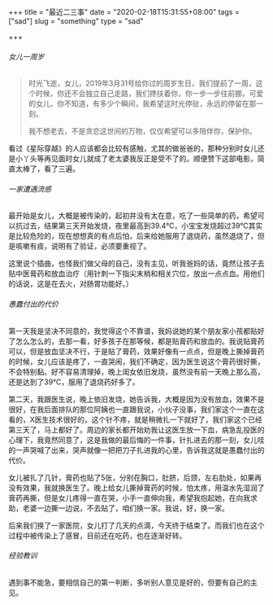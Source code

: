 +++
title = "最近二三事"
date = "2020-02-18T15:31:55+08:00"
tags = ["sad"]
slug = "something"
type = "sad"

+++

###### 女儿一周岁

> 时光飞逝，女儿，2019年3月31号给你过的周岁生日，我们提前了一周，这个时候，你还不会独立自己走路，我们搀扶着你，你一步一步往前挪，可爱的女儿，你不知道，有多少个瞬间，我希望这时光停驻，永远的停留在那一刻。
>
> 我不想老去，不是贪恋这世间的万物，仅仅希望可以多陪伴你，保护你。

看过《星际穿越》的人应该都会比较有感触，尤其的做爸爸的，那种分别时女儿还是小丫头等再见面时女儿就成了老太婆我反正是受不了的。顺便赞下这部电影，简直太棒了，看了三遍。

###### 一家遭遇流感

最开始是女儿，大概是被传染的，起初并没有太在意，吃了一些简单的药，希望可以抗过去，结果第三天开始发烧，夜里最高到39.4℃，小宝宝发烧超过39℃其实是比较危险的，现在想想真的有点后怕，后来给她服用了退烧药，虽然退烧了，但是咳嗽有痰，说明有了验证，必须要重视了。

这里说个插曲，也怪我们做父母的自己，没有主见，听我爸妈的话，竟然让孩子去贴中医膏药和放血治疗（用针刺一下指尖末梢和相关穴位，放出一点点血。用他们的话说，这是在去火，对肠胃功能好。）

###### 愚蠢付出的代价

第一天我是坚决不同意的，我觉得这个不靠谱，我妈说她的某个朋友家小孩都贴好了怎么怎么的，去那一看，好多孩子在那等候，都是贴膏药和放血的。我说贴膏药可以，但是放血坚决不行，于是贴了膏药，效果好像有一点点，但是晚上撕掉膏药的时候，女儿应该是疼了，一直哭闹，我们不确定，因为医生说这个膏药很好撕，不会特别黏。好不容易清理掉，晚上闺女依旧发烧，虽然没有前一天晚上那么高，还是达到了39℃，服用了退烧药好多了。

第二天，我跟医生说，晚上依旧发烧，她告诉我，大概是因为没有放血，效果不是很好，在我后面排队的那位阿姨也一直跟我说，小伙子没事，我们家这个一直在这看的，X医生技术很好的，这个针不疼，就是稍微扎一下就好了，我们家这个已经第三天了，马上都好了。周边的家长都开始劝我让这医生放一下血，病急乱投医的心理下，我竟然同意了，这是我做的最后悔的一件事，针扎进去的那一刻，女儿哇的一声哭喊了出来，哭声就像一把把刀子扎进我的心里，告诉我这就是愚蠢付出的代价。

女儿被扎了几针，膏药也贴了5张，分别在胸口，肚脐，后颈，左右肋处，如果再没有效果，我就换医生了。晚上给女儿撕掉膏药的时候，怕太疼，用温水先湿润了膏药再撕，但是女儿疼得一直在哭，小手一直伸向我，希望我抱起她，在向我求助，老婆一边撕一边说，不去贴了，咱们换一家。我说，好，换一家。

后来我们换了一家医院，女儿打了几天的点滴，今天终于结束了。而我们也在这个过程中被传染上了感冒，目前还在吃药，也在逐渐好转。

###### 经验教训

遇到事不能急，要相信自己的第一判断，多听别人意见是好的，但要有自己的主见。
